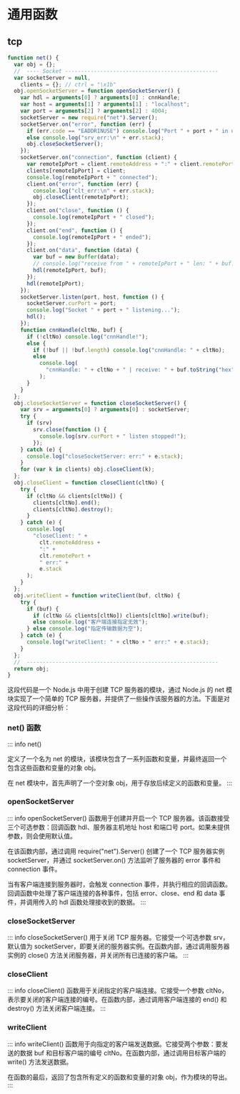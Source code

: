 # 通用函数

## tcp

```js
function net() {
  var obj = {};
  //  ---- Socket ------------------------------------------------
  var socketServer = null,
    clients = {}; // ctrl = "\x1b"
  obj.openSocketServer = function openSocketServer() {
    var hdl = arguments[0] ? arguments[0] : cnnHandle;
    var host = arguments[1] ? arguments[1] : "localhost";
    var port = arguments[2] ? arguments[2] : 4004;
    socketServer = new require("net").Server();
    socketServer.on("error", function (err) {
      if (err.code == "EADDRINUSE") console.log("Port " + port + " in use!");
      else console.log("srv_err:\n" + err.stack);
      obj.closeSocketServer();
    });
    socketServer.on("connection", function (client) {
      var remoteIpPort = client.remoteAddress + ":" + client.remotePort;
      clients[remoteIpPort] = client;
      console.log(remoteIpPort + " connected");
      client.on("error", function (err) {
        console.log("clt_err:\n" + err.stack);
        obj.closeClient(remoteIpPort);
      });
      client.on("close", function () {
        console.log(remoteIpPort + " closed");
      });
      client.on("end", function () {
        console.log(remoteIpPort + " ended");
      });
      client.on("data", function (data) {
        var buf = new Buffer(data);
        // console.log("receive from " + remoteIpPort + " len: " + buf.length);
        hdl(remoteIpPort, buf);
      });
      hdl(remoteIpPort);
    });
    socketServer.listen(port, host, function () {
      socketServer.curPort = port;
      console.log("Socket " + port + " listening...");
      hdl();
    });
    function cnnHandle(cltNo, buf) {
      if (!cltNo) console.log("cnnHandle!");
      else {
        if (!buf || !buf.length) console.log("cnnHandle: " + cltNo);
        else
          console.log(
            "cnnHandle: " + cltNo + " | receive: " + buf.toString("hex")
          );
      }
    }
  };
  obj.closeSocketServer = function closeSocketServer() {
    var srv = arguments[0] ? arguments[0] : socketServer;
    try {
      if (srv)
        srv.close(function () {
          console.log(srv.curPort + " listen stopped!");
        });
    } catch (e) {
      console.log("closeSocketServer: err:" + e.stack);
    }
    for (var k in clients) obj.closeClient(k);
  };
  obj.closeClient = function closeClient(cltNo) {
    try {
      if (cltNo && clients[cltNo]) {
        clients[cltNo].end();
        clients[cltNo].destroy();
      }
    } catch (e) {
      console.log(
        "closeClient: " +
          clt.remoteAddress +
          ":" +
          clt.remotePort +
          " err:" +
          e.stack
      );
    }
  };
  obj.writeClient = function writeClient(buf, cltNo) {
    try {
      if (buf) {
        if (cltNo && clients[cltNo]) clients[cltNo].write(buf);
        else console.log("客户端连接指定无效");
      } else console.log("指定传输数据为空");
    } catch (e) {
      console.log("writeClient: " + cltNo + " err:" + e.stack);
    }
  };
  //  ------------------------------------------------------------
  return obj;
}
```

这段代码是一个 Node.js 中用于创建 TCP 服务器的模块，通过 Node.js 的 net 模块实现了一个简单的 TCP 服务器，并提供了一些操作该服务器的方法。下面是对这段代码的详细分析：

### net() 函数

::: info net()

定义了一个名为 net 的模块，该模块包含了一系列函数和变量，并最终返回一个包含这些函数和变量的对象 obj。

在 net 模块中，首先声明了一个空对象 obj，用于存放后续定义的函数和变量。
:::

### openSocketServer

::: info openSocketServer()
函数用于创建并开启一个 TCP 服务器。该函数接受三个可选参数：回调函数 hdl、服务器主机地址 host 和端口号 port。如果未提供参数，则会使用默认值。

在该函数内部，通过调用 require("net").Server() 创建了一个 TCP 服务器实例 socketServer，并通过 socketServer.on() 方法监听了服务器的 error 事件和 connection 事件。

当有客户端连接到服务器时，会触发 connection 事件，并执行相应的回调函数。回调函数中处理了客户端连接的各种事件，包括 error、close、end 和 data 事件，并调用传入的 hdl 函数处理接收到的数据。
:::

### closeSocketServer

::: info closeSocketServer()
用于关闭 TCP 服务器。它接受一个可选参数 srv，默认值为 socketServer，即要关闭的服务器实例。在函数内部，通过调用服务器实例的 close() 方法关闭服务器，并关闭所有已连接的客户端。
:::

### closeClient

::: info closeClient()
函数用于关闭指定的客户端连接。它接受一个参数 cltNo，表示要关闭的客户端连接的编号。在函数内部，通过调用客户端连接的 end() 和 destroy() 方法关闭客户端连接。
:::

### writeClient

::: info writeClient()
函数用于向指定的客户端发送数据。它接受两个参数：要发送的数据 buf 和目标客户端的编号 cltNo。在函数内部，通过调用目标客户端的 write() 方法发送数据。

在函数的最后，返回了包含所有定义的函数和变量的对象 obj，作为模块的导出。
:::
